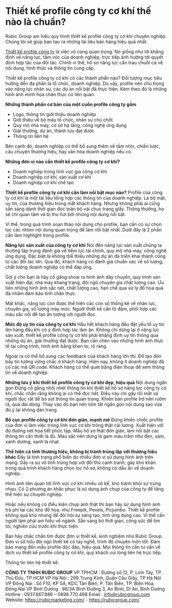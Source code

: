 # Thiết kế profile công ty cơ khí thế nào là chuẩn?

Rubic Group am hiểu quy trình thiết kế profile công ty cơ khí chuyên nghiệp. Chúng tôi sẽ giúp bạn tạo ra những tài liệu bán hàng hiệu quả nhất.

<a href="https://rubicmarketing.com/thiet-ke-profile-cong-ty" rel="nofollow">Thiết kế profile công ty</a> là việc vô cùng quan trọng. Nó giống như lời khẳng định về năng lực, tầm vóc của doanh nghiệp, trực tiếp ảnh hưởng tới quyết định hợp tác của đối tác. Chính vì thế, hồ sơ năng lực cần trau chuốt cả về nội dung, hình thức và thông tin cung cấp. 

Thiết kế profile công ty cơ khí có các thành phần nào?
Đối tượng mục tiêu hướng đến đa phần là tổ chức, doanh nghiệp. Do vậy, profile nên chú trọng vào năng lực nhân sự, các dự án nổi bật đã thực hiện. Kèm theo đó là những hình ảnh minh họa chân thực có liên quan.

**Những thành phần cơ bản của một cuốn profile công ty gồm**
 - Logo, thông tin giới thiệu doanh nghiệp
 - Giới thiệu về bộ máy tổ chức, nhân sự chủ chốt
 - Quy mô nhà máy, cơ sở hạ tầng, công nghệ ứng dụng
 - Giải thưởng, dự án, thành tựu đạt được
 - Thông tin liên hệ 

Bên cạnh đó, doanh nghiệp có thể bổ sung thêm về tầm nhìn, chiến lược, câu chuyện thương hiệu, hay văn hóa doanh nghiệp nếu có.

**Những đơn vị nào cần thiết kế profile công ty cơ khí?**
 - Doanh nghiệp trong lĩnh vực gia công cơ khí
 - Doanh nghiệp cơ khí, sản xuất cơ khí
 - Doanh nghiệp cơ khí chế tạo

**Thiết kế profile công ty cơ khí cần làm nổi bật mục nào?**
Profile của công ty cơ khí là một tài liệu tổng hợp các thông tin của doanh nghiệp. Là bộ mặt, uy tín, của thương hiệu trong mắt khách hàng. Nhưng không phải ai cũng sẵn sàng dành thời gian đọc toàn bộ vài chục trang giấy. Thông thường, họ sẽ chỉ quan tâm và bị thu hút bởi những nội dung nổi bật.

Vì thế, trong quá trình soạn thảo nội dung cho profile, bạn cần có sự chọn lọc các nhóm nội dung quan trọng để làm nổi bật nhất. Dưới đây là 2 phần cần làm highlight trong profile.

**Năng lực sản xuất của công ty cơ khí**
Nói đến năng lực sản xuất chúng ta thường tập trung đánh giá về tiềm lực tài chính, quy mô nhà máy, công nghệ ứng dụng. Đặc biệt là không thể thiếu những dự án đã triển khai thành công từ các đối tác lớn. Qua đó, khách hàng có đánh giá chuẩn xác về số lượng, chất lượng doanh nghiệp có thể đáp ứng.

Gợi ý cho bạn là hãy cố gắng show ra hình ảnh dây chuyền, quy trình sản xuất hiện đại, nhà máy khang trang, đội ngũ chuyên gia chất lượng cao. Ưu tiên những hình ảnh sắc nét, chất lượng cao, hạn chế qua xử lý đồ họa quá đà nhằm đảm bảo tính chân thực. 

Mặt khác, năng lực còn được thể hiện các con số thống kê về nhân lực, chuyên gia, số lượng máy móc. Người thiết kế cần tô đậm, phối hợp các màu sắc nổi để tạo ấn tượng với người đọc. 

**Mức độ uy tín của công ty cơ khí** 
Hầu hết khách hàng đều đặt yếu tố uy tín lên hàng đầu khi có ý định hợp tác làm ăn. Không chỉ dừng lại ở năng lực sản xuất, thiết kế profile công ty cơ khí phải khẳng định uy tín thông qua những dự án, giải thưởng đạt được. Bạn cần chèn vào những hình ảnh thực tế tại công trình, hình ảnh bằng khen to, rõ ràng.

Ngoài ra có thể bổ sung các feedback của khách hàng lớn thì. Để tạo đòn bẩy tin tưởng vững chắc ở khách hàng. Hiện nay, không ít doanh nghiệp đã có các mã QR code. Khách hàng có thể quét bằng điện thoại để xem thông tin về doanh nghiệp.

**Những lưu ý khi thiết kế profile công ty cơ khí đẹp, hiệu quả**
Nội dung ngắn gọn
Đừng cố gắng nhồi nhét thông tin khi thiết kế hồ sơ năng lực công ty cơ khí, chắc chắn rằng không ai có thể đọc hết. Điều này chỉ gây rối mắt và người đọc rất dễ bỏ sót thông tin quan trọng. Khiến bản profile trở nên rườm rà, quá dài dòng. Thay vào đó bạn nên tóm tắt ngắn gọn nội dung sao vừa đủ ý lại không dàn trang.

**Bố cục profile công ty cơ khí đơn giản, mạnh mẽ**
Đừng khiến chiếc profile của đơn vị làm việc trong lĩnh vực cơ khí trông thật cải lương. Xuất hiện với đủ đường nét họa tiết phức tạp. Mẫu hồ sơ thật đơn giản, làm nổi bật các thông tin cần thiết là đủ. Màu sắc nên dùng là gam màu trầm như đen, xám, xanh dương, xanh lá nhạt.

**Thể hiện cá tính thương hiệu, không bị tránh trùng lặp với thương hiệu khác**
Đây là tình trạng phổ biến do nhiều đơn vị sử dụng hình ảnh trên mạng. Gây ra sự vô tình trùng hợp với đối thủ cạnh tranh, gây khó khăn trong quá trình khách hàng chọn lọc hồ sơ, không có dấu ấn về doanh nghiệp. 

Hình ảnh liên quan tới lĩnh vực cơ khí nhiều vô kể, khó tránh khỏi sự trùng nhau. Có 2 phương án khắc phục là sử dụng ảnh chụp của công ty để tăng thể hiện sự chuyên nghiệp. 

Hoặc nếu không có điều kiện chụp ảnh thật thì bạn hãy sử dụng hình ảnh trả phí tại các kho đồ họa, như Freepik, Pexels, Picjumbo.
Thiết kế profile không quá khó nhưng để đòi hỏi sự sáng tạo, tính ứng dụng cao. Vì thế cần người làm phải am hiểu về ngành. Sẵn sàng bỏ thời gian, công sức để tìm tòi, nghiên cứu trước khi thực hiện.

Bạn hãy chắc chắn tìm được đơn vị thiết kế, kinh nghiệm như Rubic Group. Đơn vị sở hữu đội ngũ thiết kế có tay nghề, trình độ chuyên môn tốt. Đảm bảo mang đến mẫu profile độc đáo, hiệu quả. Mọi thông tin cần tư vấn về dịch vụ thiết kế profile công ty cơ khí, quý khách vui lòng liên hệ trực tiếp.

Thông tin liên hệ thiết kế: 

**CÔNG TY TNHH RUBIC GROUP**
VP TPHCM : Đường số 12, P. Linh Tây, TP. Thủ Đức, TP HCM
VP Hà Nội :  299 Trung Kính, Quận Cầu Giấy, TP Hà Nội
VP Đồng Nai : Số F10, KP 5A, KDC Tân Biên, P. Tân Biên, TP. Biên Hòa, Đồng Nai
VP Bình Dương : 96/3A Bình Đường 3, An Bình, Dĩ An, Bình Dương
Hotline : 0937.667.886 – 0898.770.468
Email   : info@rubicgroup.com
Website: https://rubicmarketing.com/ - https://rubicgroup.com/
